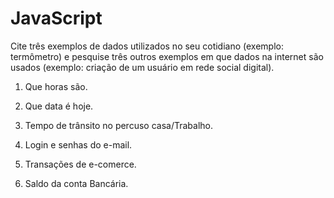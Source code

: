 # JavaScript
Cite três exemplos de dados utilizados no seu cotidiano (exemplo: termômetro) e pesquise três outros exemplos em que dados na internet são usados
(exemplo: criação de um usuário em rede social digital).


1) Que horas são.
2) Que data é hoje.
3) Tempo de trânsito no percuso casa/Trabalho.


1) Login e senhas do e-mail.
2) Transações de e-comerce.
3) Saldo da conta Bancária.
